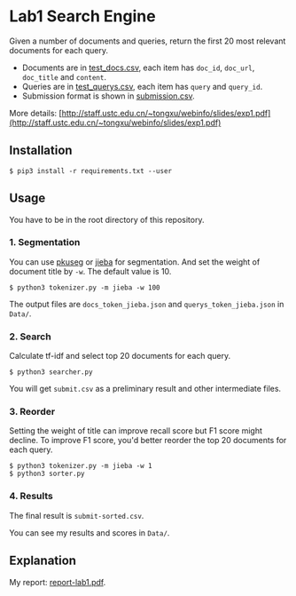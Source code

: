 # Lab1 Search Engine

Given a number of documents and queries, 
return the first 20 most relevant documents for each query.

* Documents are in [test_docs.csv](./Data/test_docs.csv), 
each item has `doc_id`, `doc_url`, `doc_title` and `content`.
* Queries are in [test_querys.csv](./Data/test_querys.csv), 
each item has `query` and `query_id`.
* Submission format is shown in [submission.csv](./Data/submission.csv).

More details: [http://staff.ustc.edu.cn/~tongxu/webinfo/slides/exp1.pdf](http://staff.ustc.edu.cn/~tongxu/webinfo/slides/exp1.pdf)

## Installation

```shell
$ pip3 install -r requirements.txt --user
```

## Usage

You have to be in the root directory of this repository.

### 1. Segmentation

You can use [pkuseg](https://github.com/lancopku/pkuseg-python) or [jieba](https://github.com/fxsjy/jieba) for segmentation. And set the weight of document title by `-w`. The default value is 10.

```shell
$ python3 tokenizer.py -m jieba -w 100
```

The output files are `docs_token_jieba.json` and `querys_token_jieba.json` in `Data/`.

### 2. Search

Calculate tf-idf and select top 20 documents for each query.

```shell
$ python3 searcher.py
```

You will get `submit.csv` as a preliminary result and other intermediate files.

### 3. Reorder

Setting the weight of title can improve recall score but F1 score might decline. To improve F1 score, you'd better reorder the top 20 documents for each query.

```shell
$ python3 tokenizer.py -m jieba -w 1
$ python3 sorter.py 
```

### 4. Results

The final result is `submit-sorted.csv`.

You can see my results and scores in `Data/`.

## Explanation

My report: [report-lab1.pdf](./report-lab1.pdf).
